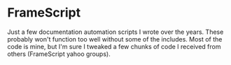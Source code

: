 # FrameScript
Just a few documentation automation scripts I wrote over the years. These probably won't function too well without some of the includes.
Most of the code is mine, but I'm sure I tweaked a few chunks of code I received from others (FrameScript yahoo groups).
